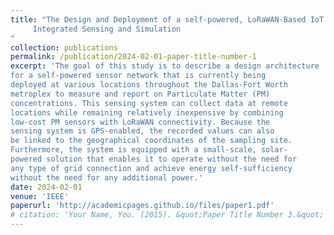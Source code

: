 ```yaml
---
title: "The Design and Deployment of a self-powered, LoRaWAN-Based IoT environment Sensor Ensemble for
     Integrated Sensing and Simulation 
"
collection: publications
permalink: /publication/2024-02-01-paper-title-number-1
excerpt: 'The goal of this study is to describe a design architecture
for a self-powered sensor network that is currently being
deployed at various locations throughout the Dallas-Fort Worth
metroplex to measure and report on Particulate Matter (PM)
concentrations. This sensing system can collect data at remote
locations while remaining relatively inexpensive by combining
low-cost PM sensors with LoRaWAN connectivity. Because the
sensing system is GPS-enabled, the recorded values can also
be linked to the geographical coordinates of the sampling site.
Furthermore, the system is equipped with a small-scale, solar-
powered solution that enables it to operate without the need for
any type of grid connection and achieve energy self-sufficiency
without the need for any additional power.'
date: 2024-02-01
venue: 'IEEE'
paperurl: 'http://academicpages.github.io/files/paper1.pdf'
# citation: 'Your Name, You. (2015). &quot;Paper Title Number 3.&quot; <i>IEEE</i>. 1(3).'
---
```

<!-- This paper is about the number 3. The number 4 is left for future work.

[Download paper here](http://academicpages.github.io/files/paper3.pdf)

Recommended citation: Your Name, You. (2015). "Paper Title Number 3." <i>Journal 1</i>. 1(3). -->